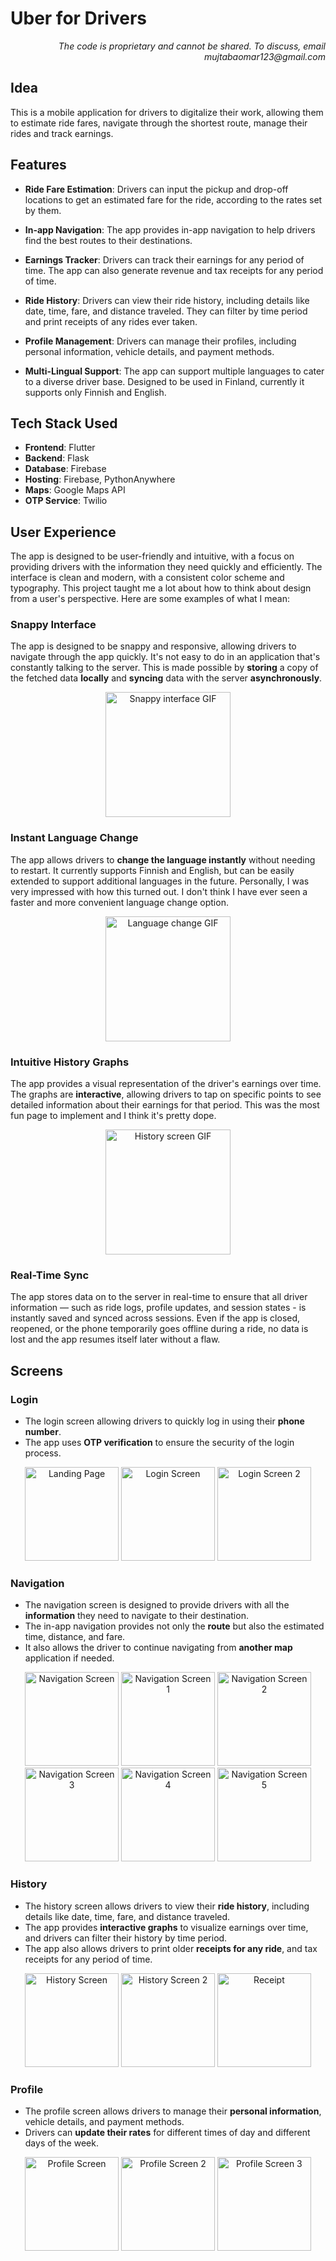 # Uber for Drivers
<div align="right">
    <em>
        The code is proprietary and cannot be shared. To discuss, email mujtabaomar123@gmail.com
    </em>
</div>

## Idea
This is a mobile application for drivers to digitalize their work, allowing them to estimate ride fares, navigate through the shortest route, manage their rides and track earnings.


## Features
- **Ride Fare Estimation**: Drivers can input the pickup and drop-off locations to get an estimated fare for the ride, according to the rates set by them.

- **In-app Navigation**: The app provides in-app navigation to help drivers find the best routes to their destinations.

- **Earnings Tracker**: Drivers can track their earnings for any period of time. The app can also generate revenue and tax receipts for any period of time.

- **Ride History**: Drivers can view their ride history, including details like date, time, fare, and distance traveled. They can filter by time period and print receipts of any rides ever taken.

- **Profile Management**: Drivers can manage their profiles, including personal information, vehicle details, and payment methods.

- **Multi-Lingual Support**: The app can support multiple languages to cater to a diverse driver base. Designed to be used in Finland, currently it supports only Finnish and English.

## Tech Stack Used
- **Frontend**: Flutter
- **Backend**: Flask
- **Database**: Firebase
- **Hosting**: Firebase, PythonAnywhere
- **Maps**: Google Maps API
- **OTP Service**: Twilio

## User Experience
The app is designed to be user-friendly and intuitive, with a focus on providing drivers with the information they need quickly and efficiently. The interface is clean and modern, with a consistent color scheme and typography. This project taught me a lot about how to think about design from a user's perspective. Here are some examples of what I mean:

### Snappy Interface
The app is designed to be snappy and responsive, allowing drivers to navigate through the app quickly. It's not easy to do in an application that's constantly talking to the server. This is made possible by **storing** a copy of the fetched data **locally** and **syncing** data with the server **asynchronously**.
<div align="center">
    <img src="GIFs/SnappyUI_Clip_Matkameter.gif" alt="Snappy interface GIF" width="200" margin="10px"/>
</div>

### Instant Language Change
The app allows drivers to **change the language instantly** without needing to restart. It currently supports Finnish and English, but can be easily extended to support additional languages in the future. Personally, I was very impressed with how this turned out. I don't think I have ever seen a faster and more convenient language change option.
<div align="center">
    <img src="GIFs/Language_Clip_Matkameter.gif" alt="Language change GIF" width="200" margin="10px"/>
</div>

### Intuitive History Graphs
The app provides a visual representation of the driver's earnings over time. The graphs are **interactive**, allowing drivers to tap on specific points to see detailed information about their earnings for that period. This was the most fun page to implement and I think it's pretty dope.
<div align="center">
    <img src="GIFs/History_Clip_Matkameter.gif" alt="History screen GIF" width="200" margin="10px"/>
</div>

### Real-Time Sync
The app stores data on to the server in real-time to ensure that all driver information — such as ride logs, profile updates, and session states - is instantly saved and synced across sessions. Even if the app is closed, reopened, or the phone temporarily goes offline during a ride, no data is lost and the app resumes itself later without a flaw.

## Screens

### Login
- The login screen allowing drivers to quickly log in using their **phone number**. 
- The app uses **OTP verification** to ensure the security of the login process. 
<div align="center">
    <img src="screens/Login/landing.jpg" alt="Landing Page" width="150" margin="10px"/>
    <img src="screens/Login/login.jpg" alt="Login Screen" width="150" margin="10px"/>
    <img src="screens/Login/otp.jpg" alt="Login Screen 2" width="150" margin="10px"/>
</div>

### Navigation
- The navigation screen is designed to provide drivers with all the **information** they need to navigate to their destination. 
- The in-app navigation provides not only the **route** but also the estimated time, distance, and fare. 
- It also allows the driver to continue navigating from **another map** application if needed.
<div align="center">
    <img src="screens/Navigation/map.jpg" alt="Navigation Screen" width="150" margin="10px"/>
    <img src="screens/Navigation/place_picker.jpg" alt="Navigation Screen 1" width="150" margin="10px"/>
    <img src="screens/Navigation/estimate.jpg" alt="Navigation Screen 2" width="150" margin="10px"/>
</div>
<div align="center">
    <img src="screens/Navigation/start.jpg" alt="Navigation Screen 3" width="150" margin="10px"/>
    <img src="screens/Navigation/arrived.jpg" alt="Navigation Screen 4" width="150" margin="10px"/>
    <img src="screens/Navigation/app_receipt.jpg" alt="Navigation Screen 5" width="150" margin="10px"/>
</div>

### History
- The history screen allows drivers to view their **ride history**, including details like date, time, fare, and distance traveled. 
- The app provides **interactive graphs** to visualize earnings over time, and drivers can filter their history by time period.
- The app also allows drivers to print older **receipts for any ride**, and tax receipts for any period of time.
<div align="center">
    <img src="screens/History/history.jpg" alt="History Screen" width="150" margin="10px"/>
    <img src="screens/History/history2.jpg" alt="History Screen 2" width="150" margin="10px"/>
    <img src="screens/History/annual_receipt.jpg" alt="Receipt" width="150" margin="10px"/>
</div>

### Profile
- The profile screen allows drivers to manage their **personal information**, vehicle details, and payment methods.
- Drivers can **update their rates** for different times of day and different days of the week.
<div align="center">
    <img src="screens/Profile/profile.jpg" alt="Profile Screen" width="150" margin="10px"/>
    <img src="screens/Profile/price.jpg" alt="Profile Screen 2" width="150" margin="10px"/>
    <img src="screens/Profile/edit_profile.jpg" alt="Profile Screen 3" width="150" margin="10px"/>
</div>
